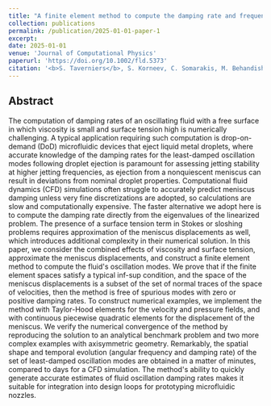 ```yaml
---
title: "A finite element method to compute the damping rate and frequency of oscillating fluids inside microfluidic nozzles"
collection: publications
permalink: /publication/2025-01-01-paper-1
excerpt: 
date: 2025-01-01
venue: 'Journal of Computational Physics'
paperurl: 'https://doi.org/10.1002/fld.5373'
citation: '<b>S. Taverniers</b>, S. Korneev, C. Somarakis, M. Behandish, and A.J. Lew. A finite element method to compute the damping rate and frequency of oscillating fluids inside microfluidic nozzles. <i<i>Int. J. Numer. Meth. Fl.</i>, 0:1-18 (2025).'
---
```


## Abstract

The computation of damping rates of an oscillating fluid with a free surface in which viscosity is small and surface tension high is numerically challenging. A typical application requiring such computation is drop-on-demand (DoD) microfluidic devices that eject liquid metal droplets, where accurate knowledge of the damping rates for the least-damped oscillation modes following droplet ejection is paramount for assessing jetting stability at higher jetting frequencies, as ejection from a nonquiescent meniscus can result in deviations from nominal droplet properties. Computational fluid dynamics (CFD) simulations often struggle to accurately predict meniscus damping unless very fine discretizations are adopted, so calculations are slow and computationally expensive. The faster alternative we adopt here is to compute the damping rate directly from the eigenvalues of the linearized problem. The presence of a surface tension term in Stokes or sloshing problems requires approximation of the meniscus displacements as well, which introduces additional complexity in their numerical solution. In this paper, we consider the combined effects of viscosity and surface tension, approximate the meniscus displacements, and construct a finite element method to compute the fluid's oscillation modes. We prove that if the finite element spaces satisfy a typical inf-sup condition, and the space of the meniscus displacements is a subset of the set of normal traces of the space of velocities, then the method is free of spurious modes with zero or positive damping rates. To construct numerical examples, we implement the method with Taylor-Hood elements for the velocity and pressure fields, and with continuous piecewise quadratic elements for the displacement of the meniscus. We verify the numerical convergence of the method by reproducing the solution to an analytical benchmark problem and two more complex examples with axisymmetric geometry. Remarkably, the spatial shape and temporal evolution (angular frequency and damping rate) of the set of least-damped oscillation modes are obtained in a matter of minutes, compared to days for a CFD simulation. The method's ability to quickly generate accurate estimates of fluid oscillation damping rates makes it suitable for integration into design loops for prototyping microfluidic nozzles.